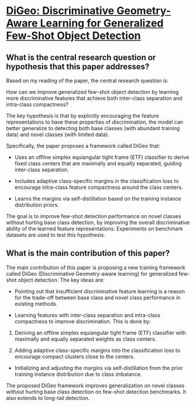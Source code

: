 # [DiGeo: Discriminative Geometry-Aware Learning for Generalized Few-Shot   Object Detection](https://arxiv.org/abs/2303.09674)

## What is the central research question or hypothesis that this paper addresses?

 Based on my reading of the paper, the central research question is: 

How can we improve generalized few-shot object detection by learning more discriminative features that achieve both inter-class separation and intra-class compactness?

The key hypothesis is that by explicitly encouraging the feature representations to have these properties of discrimination, the model can better generalize to detecting both base classes (with abundant training data) and novel classes (with limited data). 

Specifically, the paper proposes a framework called DiGeo that:

- Uses an offline simplex equiangular tight frame (ETF) classifier to derive fixed class centers that are maximally and equally separated, guiding inter-class separation. 

- Includes adaptive class-specific margins in the classification loss to encourage intra-class feature compactness around the class centers.

- Learns the margins via self-distillation based on the training instance distribution priors.

The goal is to improve few-shot detection performance on novel classes without hurting base class detection, by improving the overall discriminative ability of the learned feature representations. Experiments on benchmark datasets are used to test this hypothesis.


## What is the main contribution of this paper?

 The main contribution of this paper is proposing a new training framework called DiGeo (Discriminative Geometry-aware learning) for generalized few-shot object detection. The key ideas are:

- Pointing out that insufficient discriminative feature learning is a reason for the trade-off between base class and novel class performance in existing methods. 

- Learning features with inter-class separation and intra-class compactness to improve discrimination. This is done by:

1) Deriving an offline simplex equiangular tight frame (ETF) classifier with maximally and equally separated weights as class centers. 

2) Adding adaptive class-specific margins into the classification loss to encourage compact clusters close to the centers.

- Initializing and adjusting the margins via self-distillation from the prior training instance distribution due to class imbalance.

The proposed DiGeo framework improves generalization on novel classes without hurting base class detection on few-shot detection benchmarks. It also extends to long-tail detection.
